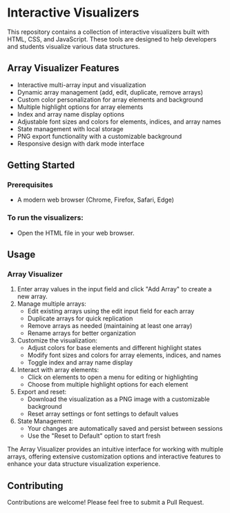 # Interactive Visualizers

This repository contains a collection of interactive visualizers built with HTML, CSS, and JavaScript.
These tools are designed to help developers and students visualize various data structures.

## Array Visualizer Features

- Interactive multi-array input and visualization
- Dynamic array management (add, edit, duplicate, remove arrays)
- Custom color personalization for array elements and background
- Multiple highlight options for array elements
- Index and array name display options
- Adjustable font sizes and colors for elements, indices, and array names
- State management with local storage
- PNG export functionality with a customizable background
- Responsive design with dark mode interface

## Getting Started

### Prerequisites

- A modern web browser (Chrome, Firefox, Safari, Edge)

### To run the visualizers:

- Open the HTML file in your web browser.

## Usage

### Array Visualizer

1. Enter array values in the input field and click "Add Array" to create a new array.
2. Manage multiple arrays:
    - Edit existing arrays using the edit input field for each array
    - Duplicate arrays for quick replication
    - Remove arrays as needed (maintaining at least one array)
    - Rename arrays for better organization
3. Customize the visualization:
    - Adjust colors for base elements and different highlight states
    - Modify font sizes and colors for array elements, indices, and names
    - Toggle index and array name display
4. Interact with array elements:
    - Click on elements to open a menu for editing or highlighting
    - Choose from multiple highlight options for each element
5. Export and reset:
    - Download the visualization as a PNG image with a customizable background
    - Reset array settings or font settings to default values
6. State Management:
    - Your changes are automatically saved and persist between sessions
    - Use the "Reset to Default" option to start fresh

The Array Visualizer provides an intuitive interface for working with multiple arrays, offering extensive customization
options and interactive features to enhance your data structure visualization experience.

## Contributing

Contributions are welcome! Please feel free to submit a Pull Request.